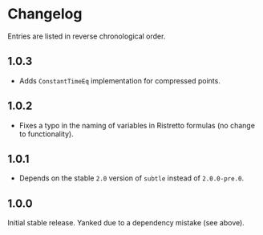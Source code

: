 # Changelog

Entries are listed in reverse chronological order.

## 1.0.3

* Adds `ConstantTimeEq` implementation for compressed points.

## 1.0.2

* Fixes a typo in the naming of variables in Ristretto formulas (no change to functionality).

## 1.0.1

* Depends on the stable `2.0` version of `subtle` instead of `2.0.0-pre.0`.

## 1.0.0

Initial stable release.  Yanked due to a dependency mistake (see above).


